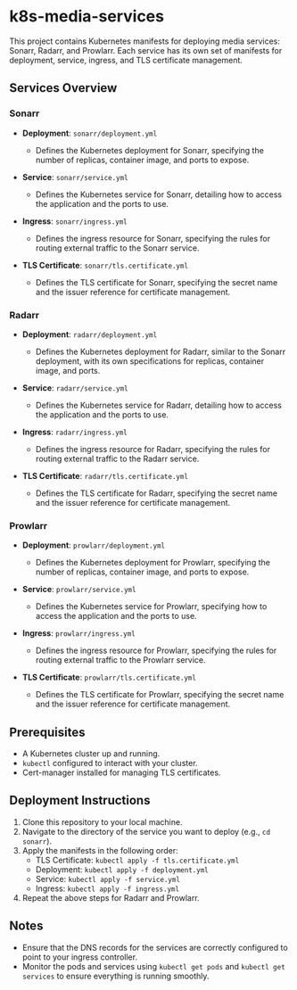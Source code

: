 # k8s-media-services

This project contains Kubernetes manifests for deploying media services: Sonarr, Radarr, and Prowlarr. Each service has its own set of manifests for deployment, service, ingress, and TLS certificate management.

## Services Overview

### Sonarr
- **Deployment**: `sonarr/deployment.yml`
  - Defines the Kubernetes deployment for Sonarr, specifying the number of replicas, container image, and ports to expose.
  
- **Service**: `sonarr/service.yml`
  - Defines the Kubernetes service for Sonarr, detailing how to access the application and the ports to use.
  
- **Ingress**: `sonarr/ingress.yml`
  - Defines the ingress resource for Sonarr, specifying the rules for routing external traffic to the Sonarr service.
  
- **TLS Certificate**: `sonarr/tls.certificate.yml`
  - Defines the TLS certificate for Sonarr, specifying the secret name and the issuer reference for certificate management.

### Radarr
- **Deployment**: `radarr/deployment.yml`
  - Defines the Kubernetes deployment for Radarr, similar to the Sonarr deployment, with its own specifications for replicas, container image, and ports.
  
- **Service**: `radarr/service.yml`
  - Defines the Kubernetes service for Radarr, detailing how to access the application and the ports to use.
  
- **Ingress**: `radarr/ingress.yml`
  - Defines the ingress resource for Radarr, specifying the rules for routing external traffic to the Radarr service.
  
- **TLS Certificate**: `radarr/tls.certificate.yml`
  - Defines the TLS certificate for Radarr, specifying the secret name and the issuer reference for certificate management.

### Prowlarr
- **Deployment**: `prowlarr/deployment.yml`
  - Defines the Kubernetes deployment for Prowlarr, specifying the number of replicas, container image, and ports to expose.
  
- **Service**: `prowlarr/service.yml`
  - Defines the Kubernetes service for Prowlarr, specifying how to access the application and the ports to use.
  
- **Ingress**: `prowlarr/ingress.yml`
  - Defines the ingress resource for Prowlarr, specifying the rules for routing external traffic to the Prowlarr service.
  
- **TLS Certificate**: `prowlarr/tls.certificate.yml`
  - Defines the TLS certificate for Prowlarr, specifying the secret name and the issuer reference for certificate management.

## Prerequisites
- A Kubernetes cluster up and running.
- `kubectl` configured to interact with your cluster.
- Cert-manager installed for managing TLS certificates.

## Deployment Instructions
1. Clone this repository to your local machine.
2. Navigate to the directory of the service you want to deploy (e.g., `cd sonarr`).
3. Apply the manifests in the following order:
   - TLS Certificate: `kubectl apply -f tls.certificate.yml`
   - Deployment: `kubectl apply -f deployment.yml`
   - Service: `kubectl apply -f service.yml`
   - Ingress: `kubectl apply -f ingress.yml`
4. Repeat the above steps for Radarr and Prowlarr.

## Notes
- Ensure that the DNS records for the services are correctly configured to point to your ingress controller.
- Monitor the pods and services using `kubectl get pods` and `kubectl get services` to ensure everything is running smoothly.